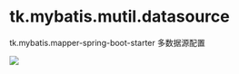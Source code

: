 # tk.mybatis.mutil.datasource
tk.mybatis.mapper-spring-boot-starter 多数据源配置

![](https://github.com/aaronuu/tk.mybatis.mutil.datasource/blob/master/1.jpg)
